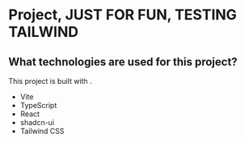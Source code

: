 #  Project, JUST FOR FUN, TESTING TAILWIND

## What technologies are used for this project?

This project is built with .

- Vite
- TypeScript
- React
- shadcn-ui
- Tailwind CSS

